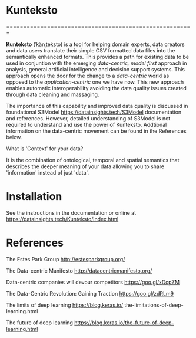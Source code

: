 # Kunteksto

=======================================================

**Kunteksto** (ˈkänˌteksto) is a tool for helping domain experts, data creators and data users translate their simple CSV formatted data files into the semantically enhanced formats. This provides a path for existing data to be used in conjuntion with the emerging *data-centric, model first* approach in analysis, general artificial intelligence and decision support systems. This approach opens the door for the change to a *data-centric* world as opposed to the *application-centric* one we have now. This new approach enables automatic interoperability avoiding the data quality issues created through data cleaning and massaging. 

The importance of this capability and improved data quality is discussed in foundational S3Model https://datainsights.tech/S3Model documentation and references. However, detailed understanding of S3Model is not required to understand and use the power of Kunteksto. Addtional information on the data-centric movement can be found in the References below. 

What is 'Context' for your data?

It is the combination of ontological, temporal and spatial semantics that describes the deeper meaning of your data allowing you to share 'information' instead of just 'data'.

# Installation

See the instructions in the documentation or online at https://datainsights.tech/Kunteksto/index.html

# References
The Estes Park Group http://estesparkgroup.org/

The Data-centric Manifesto http://datacentricmanifesto.org/

Data-centric companies will devour competitors https://goo.gl/xDcpZM

The Data-Centric Revolution: Gaining Traction https://goo.gl/zdRLm9

The limits of deep learning https://blog.keras.io/
the-limitations-of-deep-learning.html 

The future of deep learning https://blog.keras.io/the-future-of-deep-learning.html



